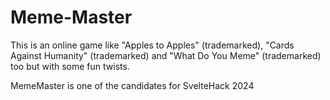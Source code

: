 # Meme-Master
This is an online game like "Apples to Apples" (trademarked), "Cards Against Humanity" (trademarked) and "What Do You Meme" (trademarked) too but with some fun twists.

MemeMaster is one of the candidates for SvelteHack 2024
